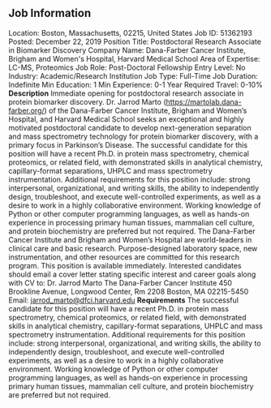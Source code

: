 ## Job Information
Location: 
											Boston, Massachusetts, 02215, United States 
Job ID: 
51362193
Posted: 
December 22, 2019
Position Title: 
Postdoctoral Research Associate in Biomarker Discovery
Company Name: 
Dana-Farber Cancer Institute, Brigham and Women's Hospital, Harvard Medical School
Area of Expertise: 
LC-MS, Proteomics
Job Role: 
Post-Doctoral Fellowship
Entry Level: 
No
Industry: 
Academic/Research Institution
Job Type: 
Full-Time
Job Duration: 
Indefinite
Min Education: 
1
Min Experience: 
0-1 Year
Required Travel: 
0-10%
**Description**
Immediate opening for postdoctoral research associate in protein biomarker discovery. Dr. Jarrod Marto (https://martolab.dana-farber.org/) of the Dana-Farber Cancer Institute, Brigham and Women’s Hospital, and Harvard Medical School seeks an exceptional and highly motivated postdoctoral candidate to develop next-generation separation and mass spectrometry technology for protein biomarker discovery, with a primary focus in Parkinson’s Disease. The successful candidate for this position will have a recent Ph.D. in protein mass spectrometry, chemical proteomics, or related field, with demonstrated skills in analytical chemistry, capillary-format separations, UHPLC and mass spectrometry instrumentation.  Additional requirements for this position include: strong interpersonal, organizational, and writing skills, the ability to independently design, troubleshoot, and execute well-controlled experiments, as well as a desire to work in a highly collaborative environment. Working knowledge of Python or other computer programming languages, as well as hands-on experience in processing primary human tissues, mammalian cell culture, and protein biochemistry are preferred but not required. The Dana-Farber Cancer Institute and Brigham and Women’s Hospital are world-leaders in clinical care and basic research. Purpose-designed laboratory space, new instrumentation, and other resources are committed for this research program.  This position is available immediately. Interested candidates should email a cover letter stating specific interest and career goals along with CV to: Dr. Jarrod Marto The Dana-Farber Cancer Institute 450 Brookline Avenue, Longwood Center, Rm 2208 Boston, MA  02215-5450 Email:  jarrod_marto@dfci.harvard.edu
**Requirements**
The successful candidate for this position will have a recent Ph.D. in protein mass spectrometry, chemical proteomics, or related field, with demonstrated skills in analytical chemistry, capillary-format separations, UHPLC and mass spectrometry instrumentation.  Additional requirements for this position include: strong interpersonal, organizational, and writing skills, the ability to independently design, troubleshoot, and execute well-controlled experiments, as well as a desire to work in a highly collaborative environment. Working knowledge of Python or other computer programming languages, as well as hands-on experience in processing primary human tissues, mammalian cell culture, and protein biochemistry are preferred but not required.
